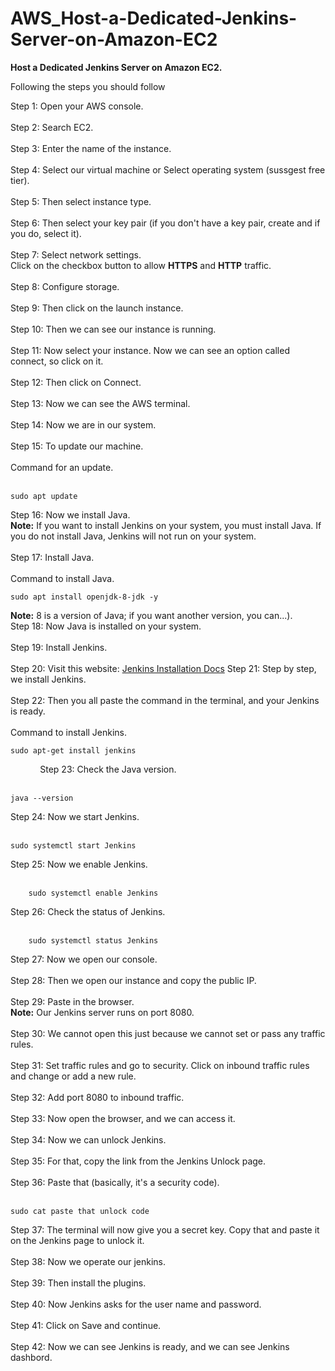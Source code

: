 # AWS_Host-a-Dedicated-Jenkins-Server-on-Amazon-EC2

**Host a Dedicated Jenkins Server on Amazon EC2.**

Following the steps you should follow

Step 1: Open your AWS console.<br><br>
Step 2: Search EC2.<br><br>
Step 3: Enter the name of the instance.<br><br>
Step 4: Select our virtual machine or Select operating system (sussgest free tier).<br><br>
Step 5: Then select instance type.<br><br>
Step 6: Then select your key pair (if you don't have a key pair, create and if you do, select it).<br><br>
Step 7: Select network settings.<br>
Click on the checkbox button to allow **HTTPS** and **HTTP** traffic.<br><br>
Step 8: Configure storage.<br><br>
Step 9: Then click on the launch instance.<br><br>
Step 10: Then we can see our instance is running.<br><br>
Step 11: Now select your instance. Now we can see an option called connect, so click on it.<br><br>
Step 12: Then click on Connect.<br><br>
Step 13: Now we can see the AWS terminal.<br><br>
Step 14: Now we are in our system.<br><br>
Step 15: To update our machine.<br><br>
Command for an update.<br><br>
```
sudo apt update
```  
Step 16: Now we install Java.<br>
**Note:** If you want to install Jenkins on your system, you must install Java. If you do not install Java, Jenkins will not run on your system.<br><br>
Step 17: Install Java.<br><br>
Command to install Java.
```
sudo apt install openjdk-8-jdk -y 
``` 
**Note:** 8 is a version of Java; if you want another version, you can...).<br>
Step 18: Now Java is installed on your system.<br><br>
Step 19: Install Jenkins.<br><br>
Step 20: Visit this website: [Jenkins Installation Docs](https://pkg.jenkins.io/debian-stable/)
Step 21: Step by step, we install Jenkins.<br><br>
Step 22: Then you all paste the command in the terminal, and your Jenkins is ready.<br><br>
Command to install Jenkins.
```
sudo apt-get install jenkins
``` 
            
Step 23: Check the Java version.<br><br>
```
java --version
```
Step 24: Now we start Jenkins.<br><br>
```
sudo systemctl start Jenkins
```
Step 25: Now we enable Jenkins.<br><br>
```    
    sudo systemctl enable Jenkins
```
Step 26: Check the status of Jenkins.<br><br>
```
    sudo systemctl status Jenkins
```
Step 27: Now we open our console.<br><br>
Step 28: Then we open our instance and copy the public IP.<br><br>
Step 29: Paste in the browser.<br>
**Note:** Our Jenkins server runs on port 8080.<br><br>
Step 30: We cannot open this just because we cannot set or pass any traffic rules.<br><br>
Step 31: Set traffic rules and go to security. Click on inbound traffic rules and change or add a new rule.<br><br>
Step 32: Add port 8080 to inbound traffic.<br><br>
Step 33: Now open the browser, and we can access it.<br><br>
Step 34: Now we can unlock Jenkins.<br><br>
Step 35: For that, copy the link from the Jenkins Unlock page.<br><br>
Step 36: Paste that (basically, it's a security code).<br><br>
```
sudo cat paste that unlock code
```        
Step 37: The terminal will now give you a secret key. Copy that and paste it on the Jenkins page to unlock it.<br><br>
Step 38: Now we operate our jenkins.<br><br>
Step 39: Then install the plugins.<br><br>
Step 40: Now Jenkins asks for the user name and password.<br><br>
Step 41: Click on Save and continue.<br><br>
Step 42: Now we can see Jenkins is ready, and we can see Jenkins dashbord.<br><br>





